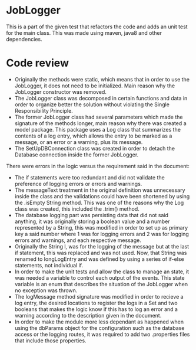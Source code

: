 # JobLogger

This is a part of the given test that refactors the code and adds an unit test for the main class. This was made using maven, java8 and other dependencies.

# Code review
  - Originally the methods were static, which means that in order to use the JobLogger, it does not need to be initialized. Main reason why the JobLogger constructor was removed.
  - The JobLogger class was decomposed in certain functions and data in order to organize better the solution without violating the Single Responsibility Principle.
  - The former JobLogger class had several parameters which made the signature of the methods longer, main reason why there was created a model package. This package uses a Log class that summarizes the contents of a log entry, which allows the entry to be marked as a message, or an error or a warning, plus its message.
  - The SetUpDBConnection class was created in order to detach the Database connection inside the former JobLogger.

There were errors in the logic versus the requirement said in the document:
  - The if statements were too redundant and did not validate the preference of logging errors or errors and warnings.
  - The messageText treatment in the original definition was unnecessary inside the class and the validations could have been shortened by using the .isEmpty String method. This was one of the reasons why the Log class was created, this included the .trim() method.
  - The database logging part was persisting data that did not said anything, it was originally storing a boolean value and a number represented by a String, this was modified in order to set up as primary key a said number where 1 was for logging errors and 2 was for logging errors and warnings, and each respective message.
  - Originally the String l, was for the logging of the message but at the last if statement, this was replaced and was not used. Now, that String was renamed to longLogEntry and was defined by using a series of if-else statements, not individual if.
  - In order to make the unit tests and allow the class to manage an state, it was needed a variable to control each output of the events. This state variable is an enum that describes the situation of the JobLogger when no exception was thrown.
  - The logMessage method signature was modified in order to recieve a log entry, the desired locations to register the logs in a Set and two booleans that makes the logic know if this has to log an error and a warning according to the description given in the document.
  - In order to make the module more less dependant as happened when using the dbParams object for the configuration such as the database access or the logging routes, it was required to add two .properties files that include those properties.
